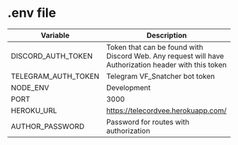 # .env file

| Variable            | Description                                                                                          |
| ------------------- | ---------------------------------------------------------------------------------------------------- |
| DISCORD_AUTH_TOKEN  | Token that can be found with Discord Web. Any request will have Authorization header with this token |
| TELEGRAM_AUTH_TOKEN | Telegram VF_Snatcher bot token                                                                       |
| NODE_ENV            | Development                                                                                          |
| PORT                | 3000                                                                                                 |
| HEROKU_URL          | https://telecordvee.herokuapp.com/                                                                   |
| AUTHOR_PASSWORD     | Password for routes with authorization                                                               |

